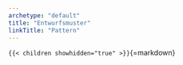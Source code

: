 ```yaml
---
archetype: "default"
title: "Entwurfsmuster"
linkTitle: "Pattern"
---
```



`{{< children showhidden="true" >}}`{=markdown}
